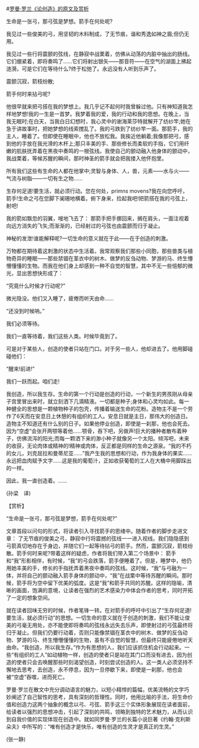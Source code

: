 #[罗曼·罗兰《论创造》的原文及赏析](https://www.vrrw.net/wx/12148.html)

生命是一张弓，那弓弦是梦想。箭手在何处呢?

我见过一些俊美的弓，用坚韧的木料制成，了无节痕，谐和秀逸如神之眉;但仍无用。

我见过一些行将震颤的弦线，在静寂中战栗着，仿佛从动荡的内脏中抽出的肠线。它们绷紧着，即将奏鸣了……它们将射出银矢——那音符——在空气的湖面上拂起涟漪，可是它们在等待什么?终于松弛了。永远没有人听到乐声了。

震颤沉寂，箭枝纷散;

箭手何时来拈弓呢?



他很早就来把弓搭在我的梦想上。我几乎记不起何时我曾躲过他。只有神知道我怎样地梦想!我的一生是一首梦。我梦着我的爱，我的行动和我的思想。在晚上，当我无眠时;在白天，当我白日幻想时，我心灵中的谢海莱莎特就解开了纺纱竿;她在急于讲故事时，把她梦想的线索搅乱了。我的弓跌到了纺纱竿一面。那箭手，我的主人，睡着了。但即使在睡眠中，他也不放松我。我挨近他躺着;我像那把弓，感到他的手放在我光滑的木杆上;那只丰美的手、那些修长而柔软的手指，它们用纤嫩的肌肤抚弄着在黑夜中奏鸣的一根弦线。我使自己的颤动融入他身体的颤动中，我战栗着，等候苏醒的瞬间，那时神圣的箭手就会把我搂入他怀抱里。

所有我们这些有生命的人都在他掌中;灵智与身体、人，兽，元素——水与火——气流与树脂——一切有生之物……

生存何足道!要生活，就必须行动。您在何处，primns movens?我在向您呼吁，箭手!生命之弓在您脚下阑珊地横着。俯下身来，捡起我吧!把箭搭在我的弓弦上，射吧!

我的箭如飘忽的羽翼，嗖地飞去了： 那箭手把手挪回来，搁在肩头，一面注视着向远方消失的飞矢;而渐渐的，已经射过的弓弦也由震颤而归于凝止。

神秘的发泄!谁能解释呢?一切生命的意义就在于此——在于创造的刺激。

万物都在期待着这刺激的状态中生活着。我常观察我们那些小同胞，那些兽类与植物奇异的睡眠——那些禁锢在茎衣中的树木、做梦的反刍动物、梦游的马、终生懵懵懂懂的生物。而我在他们身上却感到一种不自觉的智慧，其中不无一些悒郁的微光，显出思想快形成了：

“究竟什么时候才行动呢?”

微光隐没。他们又入睡了，疲倦而听天由命……

“还没到时候呐。”

我们必须等待。

我们一直等待着，我们这些人类。时候毕竟到了。

可是对于某些人，创造的使者只站在门口。对于另一些人，他却进去了。他用脚碰碰他们：

“醒来!前进!”

我们一跃而起。咱们走!

我创造，所以我生存。生命的第一个行动是创造的行动，一个新生的男孩刚从母亲子宫里冒出来时，就立刻洒下几滴精液。一切都是种子;身体和心灵均如此。每一种健全的思想是一颗植物种子的包壳，传播着输送生命的花粉。造物主不是一个劳作了6天而在安息日上休憩的有组织的工人。安息日就是主日，那伟大的创造日。造物主不知道还有什么别的日子。如果他停业创造，即使是一刹那，他也会死去。因为“空虚”会张开两颚等着他……颚骨，吞下吧，另做声!巨大的播种者散布着种子，仿佛流泻的阳光;而每一颗洒下来的渺小种子就像另一个太阳。倾泻吧，未来的收获，无论肉体或精神的!精神或肉体，反正都是同样的生命之源泉。“我的不朽的女儿，刘克屈拉和曼蒂尼亚……”我产生我的思想和行动，作为我身体的果实……永远把血肉赋予文字……这是我的葡萄汁，正如收获葡萄的工人在大桶中用脚踩出的一样。

因此，我一直创造着。……

(孙梁　译)

【赏析】

“生命是一张弓，那弓弦是梦想，箭手在何处呢?”

文章首段以问句的形式，将读者引入寻找箭手的思绪中。随着作者的脚步走进文章： 了无节痕的俊美之弓，静寂中行将震撼的弦线一一进入视线。我们隐隐感到弓箭真切地存在于身边，并随它们一起等待拈弓的箭手。然而，震颤沉寂，箭枝纷散。箭手何时来呢?带着这样的疑虑，作者将我们带入第二个场景中： 箭手和“我”形影相伴，有时候，“我”的弓会跌落，箭手便睡着了。但是，睡梦中，他仍用她丰美的手，修长的手指抚弄着黑夜中奏鸣的弦线。这时候，“我”与弓融为一体，并将自己的颤动融入箭手身体的颤动中，“我”在战栗中等待苏醒的瞬间。那时候，箭手将为空中留下优美的弧度。这是“我”和箭手共同的苏醒。这样的隐喻，清晰的画面，饱满的意境，让读者在强烈的艺术感染力中体会作者的思考，同时开拓了一定的想象空间。

就在读者回味无穷的时候，作者笔锋一转。在对箭手的呼吁中引出了“生存何足道!要生活，就必须行动”的思想。一切生命的意义就在于创造的刺激，我们不能让俊美的弓毫无用处，亦不能使即将奏鸣的弦线永远失去乐声，即使射过的弓弦最终将归于凝止。但我们仍要行动着，否则只能像禁锢在茎衣中的树木、做梦的反刍动物、梦游的马、终生懵懵懂懂的生物，虽有不自觉的智慧，但最终只能疲倦地听天由命。“我创造，所以我生存。”作为有思想的人，我们应该抓住机会行动起来。一些“有组织的工人”如动植物一样，创造的使者只是站在其门口而没有进去，因为创造的使者只会去唤醒那些时刻渴望创造，时刻尝试创造的人。这一类人必须坚持不懈地去思考，去创造，永不停息，因为一旦停歇下来，即使是一刹那，他也会被“空虚”吞噬，进而死亡。

罗曼·罗兰在散文中充分调动语言的魅力，以短小精悍的篇幅，优美流畅的文字巧妙阐述了自己智性的思考，具有深刻的哲理性。同时，他用比喻的手法，将生命价值和创造力这两个抽象的概念以弓、弓弦、箭手这三个实体形象展现在读者面前，给读者以强烈的思想冲击，引起了深刻的共鸣，领略到独特的艺术魅力，从而认识到自我价值的实现体现在创造中。就如同罗曼·罗兰的长篇小说巨著《约翰·克利斯朵夫》中所写的：“唯有创造才是快乐，唯有创造的生灵才是真正的生灵。”

(张一静)

